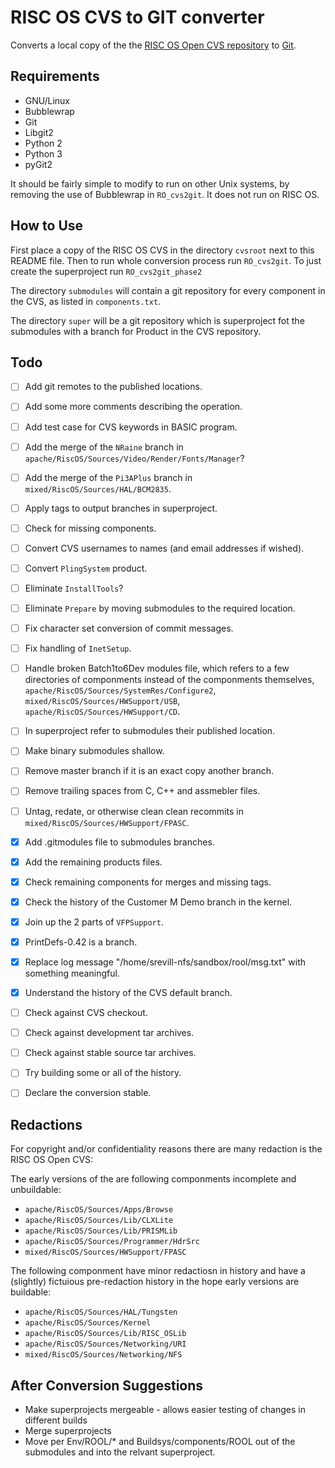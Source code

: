 # RISC OS CVS to GIT converter

Converts a local copy of the the [RISC OS Open CVS repository](https://www.riscosopen.org/content/downloads/risc-os-tarballs) to [Git](https://git-scm.com/).

## Requirements

* GNU/Linux
* Bubblewrap
* Git
* Libgit2
* Python 2
* Python 3
* pyGit2

It should be fairly simple to modify to run on other Unix systems, by removing the use of Bubblewrap in `RO_cvs2git`. It does not run on RISC OS.

## How to Use

First place a copy of the RISC OS CVS in the directory `cvsroot` next to this README file. Then to run  whole conversion process run `RO_cvs2git`. To just create the superproject run `RO_cvs2git_phase2`

The directory `submodules` will contain a git repository for every component in the CVS, as listed in `components.txt`.

The directory `super` will be a git repository which is superproject fot the submodules with a branch for Product in the CVS repository.

## Todo

 - [ ] Add git remotes to the published locations.
 - [ ] Add some more comments describing the operation.
 - [ ] Add test case for CVS keywords in BASIC program.
 - [ ] Add the merge of the `NRaine` branch in `apache/RiscOS/Sources/Video/Render/Fonts/Manager`?
 - [ ] Add the merge of the `Pi3APlus` branch in `mixed/RiscOS/Sources/HAL/BCM2835`.
 - [ ] Apply tags to output branches in superproject.
 - [ ] Check for missing components.
 - [ ] Convert CVS usernames to names (and email addresses if wished).
 - [ ] Convert `PlingSystem` product.
 - [ ] Eliminate `InstallTools`?
 - [ ] Eliminate `Prepare` by moving submodules to the required location.
 - [ ] Fix character set conversion of commit messages.
 - [ ] Fix handling of `InetSetup`.
 - [ ] Handle broken Batch1to6Dev modules file, which refers to a few directories of componments instead of the componments themselves, `apache/RiscOS/Sources/SystemRes/Configure2`, `mixed/RiscOS/Sources/HWSupport/USB`, `apache/RiscOS/Sources/HWSupport/CD`.
 - [ ] In superproject refer to submodules their published location.
 - [ ] Make binary submodules shallow.
 - [ ] Remove master branch if it is an exact copy another branch.
 - [ ] Remove trailing spaces from C, C++ and assmebler files.
 - [ ] Untag, redate, or otherwise clean clean recommits in `mixed/RiscOS/Sources/HWSupport/FPASC`.

 - [x] Add .gitmodules file to submodules branches.
 - [x] Add the remaining products files.
 - [x] Check remaining components for merges and missing tags.
 - [x] Check the history of the Customer M Demo branch in the kernel.
 - [x] Join up the 2 parts of `VFPSupport`.
 - [x] PrintDefs-0.42 is a branch.
 - [x] Replace log message "/home/srevill-nfs/sandbox/rool/msg.txt" with something meaningful.
 - [x] Understand the history of the CVS default branch.

 - [ ] Check against CVS checkout.
 - [ ] Check against development tar archives.
 - [ ] Check against stable source tar archives.
 - [ ] Try building some or all of the history.
 - [ ] Declare the conversion stable.

## Redactions

For copyright and/or confidentiality reasons there are many redaction is the RISC OS Open CVS:

The early versions of the are following componments incomplete and unbuildable:

* `apache/RiscOS/Sources/Apps/Browse`
* `apache/RiscOS/Sources/Lib/CLXLite`
* `apache/RiscOS/Sources/Lib/PRISMLib`
* `apache/RiscOS/Sources/Programmer/HdrSrc`
* `mixed/RiscOS/Sources/HWSupport/FPASC`

The following componment have minor redactiosn in history and have a (slightly) fictuious pre-redaction history in the hope early versions are buildable:

* `apache/RiscOS/Sources/HAL/Tungsten`
* `apache/RiscOS/Sources/Kernel`
* `apache/RiscOS/Sources/Lib/RISC_OSLib`
* `apache/RiscOS/Sources/Networking/URI`
* `mixed/RiscOS/Sources/Networking/NFS`

 ## After Conversion Suggestions

 * Make superprojects mergeable - allows easier testing of changes in different builds
 * Merge superprojects
 * Move per Env/ROOL/* and Buildsys/components/ROOL out of the submodules and into the relvant superproject.
